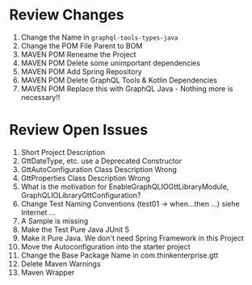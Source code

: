 # Review Changes 

1. Change the Name in ```graphql-tools-types-java``` 
2. Change the POM File Parent to BOM 
3. MAVEN POM Reneame the Project 
3. MAVEN POM Delete some unimportant dependencies 
4. MAVEN POM Add Spring Repository
5. MAVEN POM Delete GraphQL Tools & Kotlin Dependencies 
6. MAVEN POM Replace this with GraphQL Java - Nothing more is necessary!!

# Review Open Issues 

1. Short Project Description 
2. GttDateType, etc. use a Deprecated Constructor   
3. GttAutoConfiguration Class Description Wrong 
4. GttProperties Class Description Wrong 
5. What is the motivation for EnableGraphQLIOGttLibraryModule, GraphQLIOLibraryGttConfiguration?  
6. Change Test Naming Conventions (test01 -> when...then ...) siehe Internet ...
7. A Sample is missing 
8. Make the Test Pure Java JUnit 5 
9. Make it Pure Java. We don't need Spring Framework in this Project 
10. Move the Autoconfiguration into the starter project
11. Change the Base Package Name in com.thinkenterprise.gtt
12. Delete Maven Warnings 
13. Maven Wrapper 

